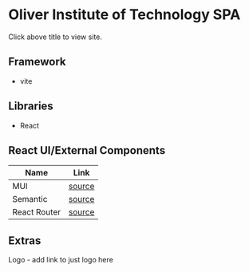 # Oliver Institute of Technology SPA
Click above title to view site.
## Framework
- vite

## Libraries
 - React

## React UI/External Components
| Name           | Link                                    |
|----------------|-----------------------------------------|
| MUI            | [source](https://mui.com/)             |
| Semantic       | [source](https://react.semantic-ui.com/)|
| React Router   | [source](https://reactrouter.com/en/main) |

## Extras

Logo - add link to just logo here
